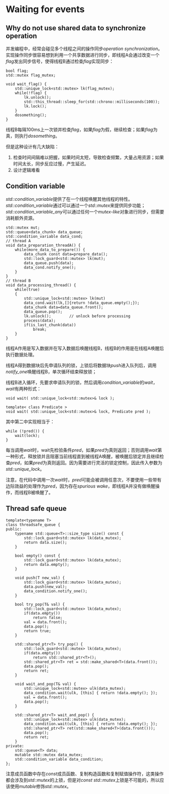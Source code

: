 # Waiting for events

## Why do not use shared data to synchronize operation

并发编程中，经常会碰见多个线程之间的操作同步*operation synchronization*。实现操作同步很容易想到利用一个共享数据进行同步，即线程A会通过改变一个*flag*发出同步信号，使得线程B通过检查*flag*实现同步：

    bool flag;
    std::mutex flag_mutex;

    void wait_flag() {
        std::unique_lock<std::mutex> lk(flag_mutex);
        while(!flag) {
            lk.unlock();
            std::this_thread::sleep_for(std::chrono::milliseconds(100));
            lk.lock();
        }
        dosomething();
    }

线程B每隔100ms上一次锁并检查*flag*，如果*flag*为假，继续检查；如果*flag*为真，则执行*dosomething*。

但是这种设计有几大缺陷：

1. 检查时间间隔难以把握，如果时间太短，导致检查频繁，大量占用资源；如果时间太长，同步反应过慢，产生延迟。
2. 设计逻辑难看

## Condition variable

*std::condition_variable*提供了在一个线程唤醒其他线程的特性。*std::condition_variable*通过可以通过一个*std::mutex*来提供同步功能；*std::condition_variable_any*可以通过任何一个*mutex-like*对象进行同步，但需要消耗额外资源。

    std::mutex mut;
    std::queue<data_chunk> data_queue;
    std::condition_variable data_cond;
    // thread A
    void data_preparation_threadA() {
        while(more_data_to_prepare()) {
            data_chunk const data=prepare_data();
            std::lock_guard<std::mutex> lk(mut);
            data_queue.push(data);
            data_cond.notify_one();
        }
    }
    // thread B
    void data_processing_thread() {   
        while(true)
        {
            std::unique_lock<std::mutex> lk(mut) 
            data_cond.wait(lk,[]{return !data_queue.empty();});
            data_chunk data=data_queue.front();
            data_queue.pop();
            lk.unlock();        // unlock before processing
            process(data);
            if(is_last_chunk(data))
                break;
        }
    }

线程A作用是写入数据并在写入数据后唤醒线程B，线程B的作用是在线程A唤醒后执行数据处理。

线程A得到数据块后先申请队列的锁，上锁后将数据块*push*进入队列后，调用*notify_one*唤醒线程B，单次循环结束释放锁；

线程B进入循环，先要求申请队列的锁，然后调用*condition_variable*的*wait*，*wait*有两种形式：

    void wait( std::unique_lock<std::mutex>& lock );

    template< class Predicate >
    void wait( std::unique_lock<std::mutex>& lock, Predicate pred );

其中第二中实现相当于：

    while (!pred()) {
        wait(lock);
    }

每当调用*wait*时，wait先检验条件*pred*，如果*pred*为真则返回；否则调用*wait*第一种形式，释放锁并且阻塞当前线程直到被线程A唤醒，被唤醒后锁定并且继续检查*pred*，如果*pred*为真则返回。因为需要进行灵活的锁定控制，因此传入参数为*std::unique_lock*。

注意，在代码中调用一次*wait*时，*pred*可能会被调用任意次，不要使用一些带有边际效益的处理作为*pred*，因为存在*spurious wake*，即线程A并没有做唤醒操作，而线程B被唤醒了。

## Thread safe queue

    template<typename T>
    class threadsafe_queue {
    public:
        typename std::queue<T>::size_type size() const {
            std::lock_guard<std::mutex> lk(data_mutex);
            return data.size();
        }

        bool empty() const {
            std::lock_guard<std::mutex> lk(data_mutex);
            return data.empty();
        }

        void push(T new_val) {
            std::lock_guard<std::mutex> lk(data_mutex);
            data.push(new_val);
            data_condition.notify_one();
        }

        bool try_pop(T& val) {
            std::lock_guard<std::mutex> lk(data_mutex);
            if(data.empty())
                return false;
            val = data.front();
            data.pop();
            return true;
        }

        std::shared_ptr<T> try_pop() {
            std::lock_guard<std::mutex> lk(data_mutex);
            if(data.empty())
                return std::shared_ptr<T>();
            std::shared_ptr<T> ret = std::make_shared<T>(data.front());
            data.pop();
            return ret;
        }

        void wait_and_pop(T& val) {
            std::unique_lock<std::mutex> ulk(data_mutex);
            data_condition.wait(ulk, [this] { return !data.empty(); });
            val = data.front();
            data.pop();
        }

        std::shared_ptr<T> wait_and_pop() {
            std::unique_lock<std::mutex> ulk(data_mutex);
            data_condition.wait(ulk, [this] { return !data.empty(); });
            std::shared_ptr<T> ret(std::make_shared<T>(data.front()));
            data.pop();
            return ret;
        }
    private:
        std::queue<T> data;
        mutable std::mutex data_mutex;
        std::condition_variable data_condition;
    };

注意成员函数中存在*const*成员函数、复制构造函数和复制赋值操作符，这类操作都会涉及到*std::mutex*的上锁，但是对*const std::mutex*上锁是不可能的，所以应该使用*mutable*修饰*std::mutex*。

